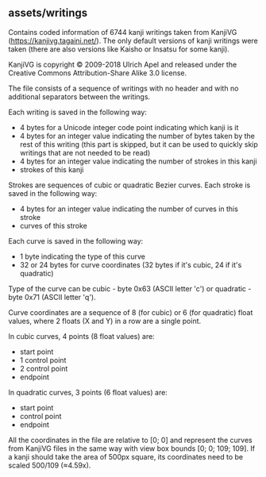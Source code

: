 ## assets/writings

Contains coded information of 6744 kanji writings taken from KanjiVG
(https://kanjivg.tagaini.net/). The only default versions of kanji writings were taken
(there are also versions like Kaisho or Insatsu for some kanji).

KanjiVG is copyright © 2009-2018 Ulrich Apel and released under the Creative
Commons Attribution-Share Alike 3.0 license.

The file consists of a sequence of writings with no header and with no additional
separators between the writings.

Each writing is saved in the following way:
* 4 bytes for a Unicode integer code point indicating which kanji is it
* 4 bytes for an integer value indicating the number of bytes taken by the rest of
  this writing (this part is skipped, but it can be used to quickly skip writings that
  are not needed to be read)
* 4 bytes for an integer value indicating the number of strokes in this kanji
* strokes of this kanji

Strokes are sequences of cubic or quadratic Bezier curves. Each stroke is saved in the
following way:
* 4 bytes for an integer value indicating the number of curves in this stroke
* curves of this stroke

Each curve is saved in the following way:
* 1 byte indicating the type of this curve
* 32 or 24 bytes for curve coordinates (32 bytes if it's cubic, 24 if it's quadratic)

Type of the curve can be cubic - byte 0x63 (ASCII letter 'c') or quadratic - byte 0x71
(ASCII letter 'q').

Curve coordinates are a sequence of 8 (for cubic) or 6 (for quadratic) float values, where 2
floats (X and Y) in a row are a single point.

In cubic curves, 4 points (8 float values) are:
* start point
* 1 control point
* 2 control point
* endpoint

In quadratic curves, 3 points (6 float values) are:
* start point
* control point
* endpoint


All the coordinates in the file are relative to [0; 0] and represent the curves from
KanjiVG files in the same way with view box bounds [0; 0; 109; 109]. If a kanji should
take the area of 500px square, its coordinates need to be scaled 500/109 (≈4.59x).

